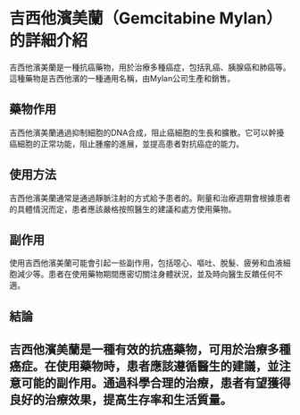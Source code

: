 # 吉西他濱美蘭（Gemcitabine Mylan）的詳細介紹
吉西他濱美蘭是一種抗癌藥物，用於治療多種癌症，包括乳癌、胰腺癌和肺癌等。這種藥物是吉西他濱的一種通用名稱，由Mylan公司生產和銷售。
## 藥物作用
吉西他濱美蘭通過抑制細胞的DNA合成，阻止癌細胞的生長和擴散。它可以幹擾癌細胞的正常功能，阻止腫瘤的進展，並提高患者對抗癌症的能力。
## 使用方法
吉西他濱美蘭通常是通過靜脈注射的方式給予患者的。劑量和治療週期會根據患者的具體情況而定，患者應該嚴格按照醫生的建議和處方使用藥物。
## 副作用
使用吉西他濱美蘭可能會引起一些副作用，包括噁心、嘔吐、脫髮、疲勞和血液細胞減少等。患者在使用藥物期間應密切關注身體狀況，並及時向醫生反饋任何不適。
## 結論
吉西他濱美蘭是一種有效的抗癌藥物，可用於治療多種癌症。在使用藥物時，患者應該遵循醫生的建議，並注意可能的副作用。通過科學合理的治療，患者有望獲得良好的治療效果，提高生存率和生活質量。
---